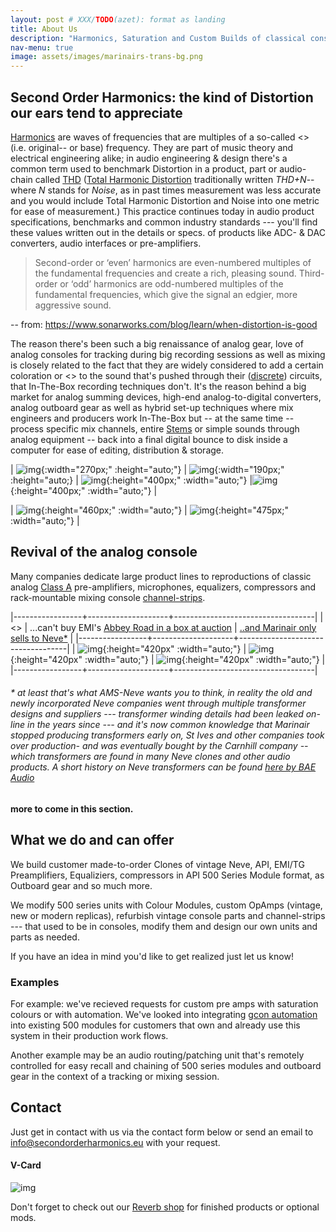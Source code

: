 ```yaml
---
layout: post # XXX/TODO(azet): format as landing
title: About Us
description: "Harmonics, Saturation and Custom Builds of classical console and outboard gear"
nav-menu: true
image: assets/images/marinairs-trans-bg.png
---
```



## Second Order Harmonics: the kind of Distortion our ears tend to appreciate

[Harmonics](https://en.wikipedia.org/wiki/Harmonic) are waves of frequencies that are multiples of a so-called <<fundamental>> (i.e. original-- or base) frequency. They are part of music theory and electrical engineering alike; in audio engineering & design there's a common term used to benchmark Distortion in a product, part or audio-chain called [THD](https://en.wikipedia.org/wiki/Total_harmonic_distortion) ([Total Harmonic Distortion](https://en.wikipedia.org/wiki/Total_harmonic_distortion) traditionally written *THD+N*--where *N* stands for *Noise*, as in past times measurement was less accurate and you would include Total Harmonic Distortion and Noise into one metric for ease of measurement.) This practice continues today in audio product specifications, benchmarks and common industry standards --- you'll find these values written out in the details or specs. of products like ADC- & DAC converters, audio interfaces or pre-amplifiers.

> Second-order or ‘even’ harmonics are even-numbered multiples of the fundamental
> frequencies and create a rich, pleasing sound. Third-order or ‘odd’ harmonics are 
> odd-numbered multiples of the fundamental frequencies, which give the signal an 
> edgier, more aggressive sound.

-- from: <https://www.sonarworks.com/blog/learn/when-distortion-is-good>


The reason there's been such a big renaissance of analog gear, love of analog consoles for tracking during big recording sessions as well as mixing is closely related to the fact that they are widely considered to add a certain coloration or <<warmth>> to the sound that's pushed through their ([discrete](https://en.wikipedia.org/wiki/Electronic_component)) circuits, that In-The-Box recording techniques don't. It's the reason behind a big market for analog summing devices, high-end analog-to-digital converters, analog outboard gear as well as hybrid set-up techniques where mix engineers and producers work In-The-Box but -- at the same time -- process specific mix channels, entire [Stems](https://en.wikipedia.org/wiki/Stem_(audio)) or simple sounds through analog equipment -- back into a final digital bounce to disk inside a computer for ease of editing, distribution & storage.

| ![img](assets/images/studer01.JPG){:width="270px;" :height="auto;"} | ![img](assets/images/studer03.JPG){:width="190px;" :height="auto;} |  ![img](assets/images/neve-33609.jpg){:height="400px;" :width="auto;"} |![img](assets/images/aural-exciter-pcb.jpg){:height="400px;" :width="auto;"} |

| ![img](assets/images/workbench.jpg){:height="460px;" :width="auto;"} | ![img](assets/images/aural-exciter.jpg){:height="475px;" :width="auto;"} |

## Revival of the analog console
Many companies dedicate large product lines to reproductions of classic analog [Class A](https://en.wikipedia.org/wiki/Power_amplifier_classes) pre-amplifiers, microphones, equalizers, compressors and rack-mountable mixing console [channel-strips](https://en.wikipedia.org/wiki/Channel_strip).

|-----------------+--------------------+-----------------------------------|
| <<Unobtainium>> | ...can't buy EMI's [Abbey Road in a box at auction](https://thevinylfactory.com/features/recording-console-pink-floyd-abbey-road-auction) | [..and Marinair only sells to Neve*](https://www.ams-neve.com/about-marinair) |
|-----------------+--------------------+-----------------------------------|
| ![img](assets/images/nevecommercial.jpg){:height="420px" :width="auto;"} | ![img](assets/images/emiconsole02.jpg){:height="420px" :width="auto;"} | ![img](assets/images/nevecompromise.jpg){:height="420px" :width="auto;"} |
|-----------------+--------------------+-----------------------------------|

###### * at least that's what AMS-Neve wants you to think, in reality the old and newly incorporated Neve companies went through multiple transformer designs and suppliers --- transformer winding details had been leaked on-line in the years since --- and it's now common knowledge that Marinair stopped producing transformers early on, St Ives and other companies took over production- and was eventually bought by the Carnhill company -- which transformers are found in many Neve clones and other audio products. A short history on Neve transformers can be found *[here by BAE Audio](https://www.youtube.com/watch?v=gTPkDHDp8QQ)*


**more to come in this section.**

## What we do and can offer
We build customer made-to-order Clones of vintage Neve, API, EMI/TG Preamplifiers, Equaliziers, compressors in API 500 Series Module format, as Outboard gear and so much more.

We modify 500 series units with Colour Modules, custom OpAmps (vintage, new or modern replicas), refurbish vintage console parts and channel-strips --- that used to be in consoles, modify them and design our own units and parts as needed.

If you have an idea in mind you'd like to get realized just let us know!

### Examples

For example: we've recieved requests for custom pre amps with saturation colours or with automation. We've looked into integrating [gcon automation](https://wesaudio.com/gcon-open-system/) into existing 500 modules for customers that own and already use this system in their production work flows. 

Another example may be an audio routing/patching unit that's remotely controlled for easy recall and chaining of 500 series modules and outboard gear in the context of a tracking or mixing session.


## Contact

Just get in contact with us via the contact form below or send an email to [info@secondorderharmonics.eu](mailto:info@secondorderharmonics.eu) with your request.

#### V-Card

![img](assets/images/vcard.png)



Don't forget to check out our [Reverb shop](https://reverb.com/shop/analog-audio-boutique) for finished products or optional mods.


